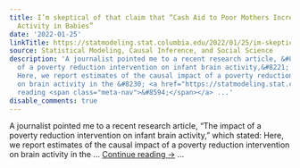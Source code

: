 ```yaml
---
title: I’m skeptical of that claim that “Cash Aid to Poor Mothers Increases Brain
  Activity in Babies”
date: '2022-01-25'
linkTitle: https://statmodeling.stat.columbia.edu/2022/01/25/im-skeptical-of-that-claim-that-cash-aid-to-poor-mothers-increases-brain-activity-in-babies/
source: Statistical Modeling, Causal Inference, and Social Science
description: 'A journalist pointed me to a recent research article, &#8220;The impact
  of a poverty reduction intervention on infant brain activity,&#8221; which stated:
  Here, we report estimates of the causal impact of a poverty reduction intervention
  on brain activity in the &#8230; <a href="https://statmodeling.stat.columbia.edu/2022/01/25/im-skeptical-of-that-claim-that-cash-aid-to-poor-mothers-increases-brain-activity-in-babies/">Continue
  reading <span class="meta-nav">&#8594;</span></a> ...'
disable_comments: true
---
```

A journalist pointed me to a recent research article, &#8220;The impact of a poverty reduction intervention on infant brain activity,&#8221; which stated: Here, we report estimates of the causal impact of a poverty reduction intervention on brain activity in the &#8230; <a href="https://statmodeling.stat.columbia.edu/2022/01/25/im-skeptical-of-that-claim-that-cash-aid-to-poor-mothers-increases-brain-activity-in-babies/">Continue reading <span class="meta-nav">&#8594;</span></a> ...